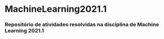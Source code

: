 # MachineLearning2021.1
### Repositório de atividades resolvidas na disciplina de Machine Learning 2021.1
